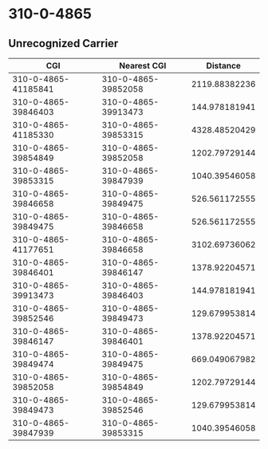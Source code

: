 # 310-0-4865
## Unrecognized Carrier


| CGI | Nearest CGI | Distance |
|-----|-------------|----------|
| 310-0-4865-41185841 | 310-0-4865-39852058 | 2119.88382236 |
| 310-0-4865-39846403 | 310-0-4865-39913473 | 144.978181941 |
| 310-0-4865-41185330 | 310-0-4865-39853315 | 4328.48520429 |
| 310-0-4865-39854849 | 310-0-4865-39852058 | 1202.79729144 |
| 310-0-4865-39853315 | 310-0-4865-39847939 | 1040.39546058 |
| 310-0-4865-39846658 | 310-0-4865-39849475 | 526.561172555 |
| 310-0-4865-39849475 | 310-0-4865-39846658 | 526.561172555 |
| 310-0-4865-41177651 | 310-0-4865-39846658 | 3102.69736062 |
| 310-0-4865-39846401 | 310-0-4865-39846147 | 1378.92204571 |
| 310-0-4865-39913473 | 310-0-4865-39846403 | 144.978181941 |
| 310-0-4865-39852546 | 310-0-4865-39849473 | 129.679953814 |
| 310-0-4865-39846147 | 310-0-4865-39846401 | 1378.92204571 |
| 310-0-4865-39849474 | 310-0-4865-39849475 | 669.049067982 |
| 310-0-4865-39852058 | 310-0-4865-39854849 | 1202.79729144 |
| 310-0-4865-39849473 | 310-0-4865-39852546 | 129.679953814 |
| 310-0-4865-39847939 | 310-0-4865-39853315 | 1040.39546058 |
